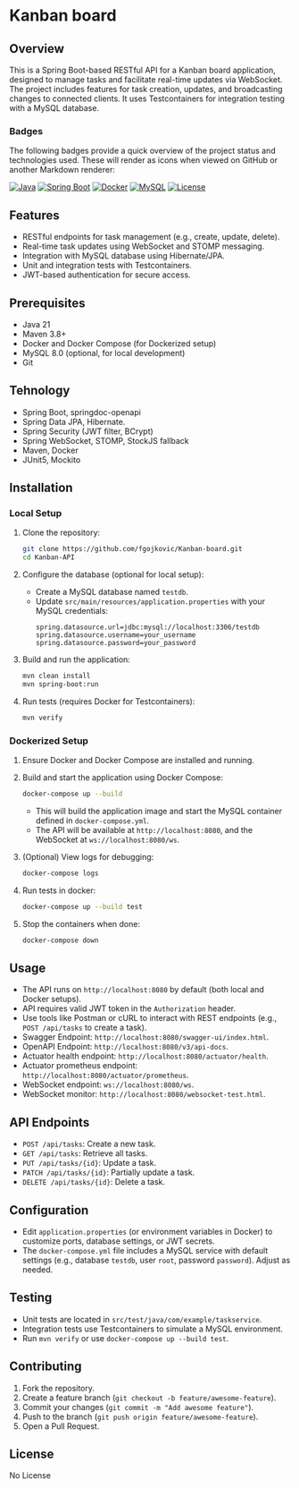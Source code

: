 # Kanban board

## Overview
This is a Spring Boot-based RESTful API for a Kanban board application, designed to manage tasks and facilitate real-time updates via WebSocket. The project includes features for task creation, updates, and broadcasting changes to connected clients. It uses Testcontainers for integration testing with a MySQL database.

### Badges
The following badges provide a quick overview of the project status and technologies used. These will render as icons when viewed on GitHub or another Markdown renderer:

[![Java](https://img.shields.io/badge/Java-21-blue.svg)](https://www.oracle.com/java/)
[![Spring Boot](https://img.shields.io/badge/Spring%20Boot-3.4.5-green.svg)](https://spring.io/projects/spring-boot)
[![Docker](https://img.shields.io/badge/Docker-Enabled-blue.svg)](https://www.docker.com/)
[![MySQL](https://img.shields.io/badge/MySQL-8.0-orange.svg)](https://www.mysql.com/)
[![License](https://img.shields.io/badge/License-MIT-yellow.svg)](https://opensource.org/licenses/MIT)

## Features
- RESTful endpoints for task management (e.g., create, update, delete).
- Real-time task updates using WebSocket and STOMP messaging.
- Integration with MySQL database using Hibernate/JPA.
- Unit and integration tests with Testcontainers.
- JWT-based authentication for secure access.

## Prerequisites
- Java 21
- Maven 3.8+
- Docker and Docker Compose (for Dockerized setup)
- MySQL 8.0 (optional, for local development)
- Git

## Tehnology
- Spring Boot, springdoc-openapi
- Spring Data JPA, Hibernate.
- Spring Security (JWT filter, BCrypt)
- Spring WebSocket, STOMP, StockJS fallback
- Maven, Docker
- JUnit5, Mockito

## Installation

### Local Setup
1. Clone the repository:
   ```bash
   git clone https://github.com/fgojkovic/Kanban-board.git
   cd Kanban-API
   ```

2. Configure the database (optional for local setup):
   - Create a MySQL database named `testdb`.
   - Update `src/main/resources/application.properties` with your MySQL credentials:
     ```properties
     spring.datasource.url=jdbc:mysql://localhost:3306/testdb
     spring.datasource.username=your_username
     spring.datasource.password=your_password
     ```

3. Build and run the application:
   ```bash
   mvn clean install
   mvn spring-boot:run
   ```

4. Run tests (requires Docker for Testcontainers):
   ```bash
   mvn verify
   ```

### Dockerized Setup
1. Ensure Docker and Docker Compose are installed and running.
2. Build and start the application using Docker Compose:
   ```bash
   docker-compose up --build
   ```
   - This will build the application image and start the MySQL container defined in `docker-compose.yml`.
   - The API will be available at `http://localhost:8080`, and the WebSocket at `ws://localhost:8080/ws`.

3. (Optional) View logs for debugging:
   ```bash
   docker-compose logs
   ```

4. Run tests in docker:
    ```bash
    docker-compose up --build test
    ```
5. Stop the containers when done:
   ```bash
   docker-compose down
   ```

## Usage
- The API runs on `http://localhost:8080` by default (both local and Docker setups).
- API requires valid JWT token in the `Authorization` header.
- Use tools like Postman or cURL to interact with REST endpoints (e.g., `POST /api/tasks` to create a task).
- Swagger Endpoint: `http://localhost:8080/swagger-ui/index.html`.
- OpenAPI Endpoint: `http://localhost:8080/v3/api-docs`.
- Actuator health endpoint: `http://localhost:8080/actuator/health`.
- Actuator prometheus endpoint: `http://localhost:8080/actuator/prometheus`.
- WebSocket endpoint: `ws://localhost:8080/ws`.
- WebSocket monitor: `http://localhost:8080/websocket-test.html`.


## API Endpoints
- `POST /api/tasks`: Create a new task.
- `GET /api/tasks`: Retrieve all tasks.
- `PUT /api/tasks/{id}`: Update a task.
- `PATCH /api/tasks/{id}`: Partially update a task.
- `DELETE /api/tasks/{id}`: Delete a task.

## Configuration
- Edit `application.properties` (or environment variables in Docker) to customize ports, database settings, or JWT secrets.
- The `docker-compose.yml` file includes a MySQL service with default settings (e.g., database `testdb`, user `root`, password `password`). Adjust as needed.

## Testing
- Unit tests are located in `src/test/java/com/example/taskservice`.
- Integration tests use Testcontainers to simulate a MySQL environment.
- Run `mvn verify` or use `docker-compose up --build test`.

## Contributing
1. Fork the repository.
2. Create a feature branch (`git checkout -b feature/awesome-feature`).
3. Commit your changes (`git commit -m "Add awesome feature"`).
4. Push to the branch (`git push origin feature/awesome-feature`).
5. Open a Pull Request.

## License
No License